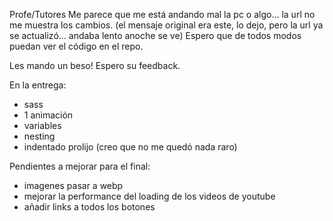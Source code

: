 Profe/Tutores
Me parece que me está andando mal la pc o algo... la url no me muestra los cambios. (el mensaje original era este, lo dejo, pero la url ya se actualizó... andaba lento anoche se ve)
Espero que de todos modos puedan ver el código en el repo.

Les mando un beso!
Espero su feedback.

En la entrega: 
- sass
- 1 animación
- variables
- nesting
- indentado prolijo (creo que no me quedó nada raro)

Pendientes a mejorar para el final:
- imagenes pasar a webp
- mejorar la performance del loading de los videos de youtube
- añadir links a todos los botones
